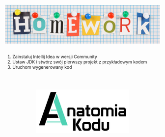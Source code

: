 <p align="center">
    <img src="../images/homework.png" width="800">
    <br/><br/>
</p>

1. Zainstaluj Intellij Idea w wersji Community
2. Ustaw JDK i stwórz swój pierwszy projekt z przykładowym kodem
3. Uruchom wygenerowany kod

<p align="center">
    <br/><br/><br/>
    <img src="../logo.png" width="300">
</p>
